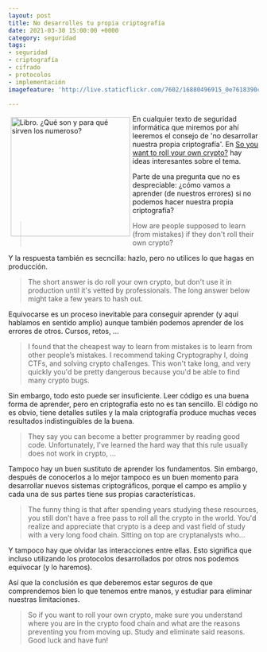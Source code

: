 ```yaml
---
layout: post
title: No desarrolles tu propia criptografía
date: 2021-03-30 15:00:00 +0000
category: seguridad
tags:
- seguridad
- criptografía
- cifrado
- protocolos
- implementación
imagefeature: 'http://live.staticflickr.com/7602/16880496915_0e7618390c.jpg'

---
```

<a href="https://www.flickr.com/photos/fernand0/16880496915" title="Libro. ¿Qué son y para qué sirven los numeroso? "><img src="http://live.staticflickr.com/7602/16880496915_0e7618390c.jpg" alt="Libro. ¿Qué son y para qué sirven los numeroso? " width="240" style="float:left; margin:5px"></a>
En cualquier texto de seguridad informática que miremos por ahí leeremos el consejo de 'no desarrollar nuestra propia criptografía'. En [So you want to roll your own crypto?](https://vnhacker.blogspot.com/2020/08/so-you-want-to-roll-your-own-crypto.html?m=1) hay ideas interesantes sobre el tema.

Parte de una pregunta que no es despreciable: ¿cómo vamos a aprender (de nuestros errores) si no podemos hacer nuestra propia criptografía?

> How are people supposed to learn (from mistakes) if they don't roll their own crypto?

Y la respuesta también es secncilla: hazlo, pero no utilices lo que hagas en producción.

> The short answer is do roll your own crypto, but don't use it in production until it's vetted by professionals. The long answer below might take a few years to hash out.

Equivocarse es un proceso inevitable para conseguir aprender (y aquí hablamos en sentido amplio) aunque también podemos aprender de los errores de otros. Cursos, retos,  ...

> I found that the cheapest way to learn from mistakes is to learn from other people’s mistakes. I recommend taking Cryptography I, doing CTFs, and solving crypto challenges. This won't take long, and very quickly you'd be pretty dangerous because you'd be able to find many crypto bugs.


Sin embargo, todo esto puede ser insuficiente. Leer código es una buena forma de aprender, pero en criptografía esto no es tan sencillo.  El código no es obvio, tiene detalles sutiles y la mala criptografía produce muchas veces resultados indistinguibles de la buena.

> They say you can become a better programmer by reading good code. Unfortunately, I've learned the hard way that this rule usually does not work in crypto, ...

Tampoco hay un buen sustituto de aprender los fundamentos. Sin embargo, después de conocerlos a lo mejor tampoco es un buen momento para desarrollar nuevos sistemas criptográficos, porque el campo es amplio y cada una de sus partes tiene sus propias características.

> The funny thing is that after spending years studying these resources, you still don’t have a free pass to roll all the crypto in the world. You'd realize and appreciate that crypto is a deep and vast field of study with a very long food chain. Sitting on top are cryptanalysts who...

Y tampoco hay que olvidar las interacciones entre ellas.
Esto significa que incluso utilizando los protocolos desarrollados por otros nos podemos equivocar (y lo haremos).

Así que la conclusión es que deberemos estar seguros de que comprendemos bien lo que tenemos entre manos, y estudiar para eliminar nuestras limitaciones.

> So if you want to roll your own crypto, make sure you understand where you are in the crypto food chain and what are the reasons preventing you from moving up. Study and eliminate said reasons. Good luck and have fun!
